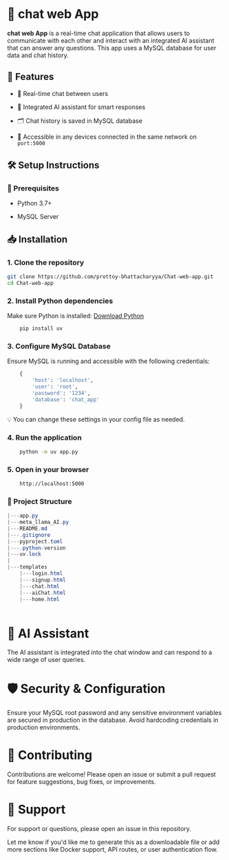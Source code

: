 # 💬 chat web App
**chat web App** is a real-time chat application that allows users to communicate with each other and interact with an integrated AI assistant that can answer any questions. This app uses a MySQL database for user data and chat history.

## 🚀 Features
- 🔁 Real-time chat between users

- 🤖 Integrated AI assistant for smart responses

- 🗂️ Chat history is saved in MySQL database

- 📱 Accessible in any devices connected in the same network on `port:5000`

## 🛠️ Setup Instructions
### 📌 Prerequisites
- Python 3.7+

- MySQL Server

## 📥 Installation
### 1. Clone the repository

```bash
git clone https://github.com/prottoy-bhattacharyya/Chat-web-app.git
cd Chat-web-app
```
### 2. Install Python dependencies

Make sure Python is installed: [Download Python](https://www.python.org/downloads/)
```bash
    pip install uv
```
### 3. Configure MySQL Database

Ensure MySQL is running and accessible with the following credentials:
```python
    {
        'host': 'localhost',
        'user': 'root',
        'password': '1234',
        'database': 'chat_app'
    }
```
💡 You can change these settings in your config file as needed.

### 4. Run the application

```bash
    python -m uv app.py
```
### 5. Open in your browser

```bash
    http://localhost:5000
```
### 📂 Project Structure
```csharp
|---app.py
|---meta_llama_AI.py
|---README.md
|---.gitignore
|---pyproject.toml
|---.python-version
|---uv.lock
|   
|---templates
    |---login.html
    |---signup.html
    |---chat.html
    |---aiChat.html
    |---home.html
    
```
# 🧠 AI Assistant
The AI assistant is integrated into the chat window and can respond to a wide range of user queries.

# 🛡️ Security & Configuration
Ensure your MySQL root password and any sensitive environment variables are secured in production in the database. Avoid hardcoding credentials in production environments.

# 🤝 Contributing
Contributions are welcome! Please open an issue or submit a pull request for feature suggestions, bug fixes, or improvements.

# 🙋 Support
For support or questions, please open an issue in this repository.

Let me know if you'd like me to generate this as a downloadable file or add more sections like Docker support, API routes, or user authentication flow.

